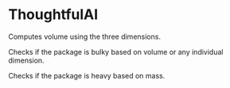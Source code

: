 # ThoughtfulAI

Computes volume using the three dimensions.

Checks if the package is bulky based on volume or any individual dimension.

Checks if the package is heavy based on mass.
